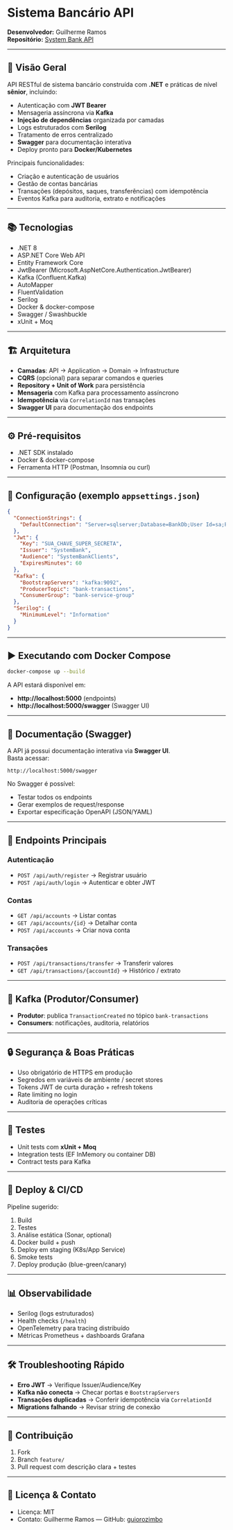 # Sistema Bancário API
**Desenvolvedor:** Guilherme Ramos  
**Repositório:** [System Bank API](https://github.com/guiorozimbo/Desenvolvedor-CSharp-API-v4-System-Bank)

---

## 📌 Visão Geral
API RESTful de sistema bancário construída com **.NET** e práticas de nível **sênior**, incluindo:
- Autenticação com **JWT Bearer**
- Mensageria assíncrona via **Kafka**
- **Injeção de dependências** organizada por camadas
- Logs estruturados com **Serilog**
- Tratamento de erros centralizado
- **Swagger** para documentação interativa
- Deploy pronto para **Docker/Kubernetes**

Principais funcionalidades:
- Criação e autenticação de usuários
- Gestão de contas bancárias
- Transações (depósitos, saques, transferências) com idempotência
- Eventos Kafka para auditoria, extrato e notificações

---

## 📚 Tecnologias
- .NET 8
- ASP.NET Core Web API
- Entity Framework Core
- JwtBearer (Microsoft.AspNetCore.Authentication.JwtBearer)
- Kafka (Confluent.Kafka)
- AutoMapper
- FluentValidation
- Serilog
- Docker & docker-compose
- Swagger / Swashbuckle
- xUnit + Moq

---

## 🏗 Arquitetura
- **Camadas**: API → Application → Domain → Infrastructure  
- **CQRS** (opcional) para separar comandos e queries  
- **Repository + Unit of Work** para persistência  
- **Mensageria** com Kafka para processamento assíncrono  
- **Idempotência** via `CorrelationId` nas transações  
- **Swagger UI** para documentação dos endpoints  

---

## ⚙️ Pré-requisitos
- .NET SDK instalado  
- Docker & docker-compose  
- Ferramenta HTTP (Postman, Insomnia ou curl)  

---

## 🔧 Configuração (exemplo `appsettings.json`)
```json
{
  "ConnectionStrings": {
    "DefaultConnection": "Server=sqlserver;Database=BankDb;User Id=sa;Password=Your_password123;"
  },
  "Jwt": {
    "Key": "SUA_CHAVE_SUPER_SECRETA",
    "Issuer": "SystemBank",
    "Audience": "SystemBankClients",
    "ExpiresMinutes": 60
  },
  "Kafka": {
    "BootstrapServers": "kafka:9092",
    "ProducerTopic": "bank-transactions",
    "ConsumerGroup": "bank-service-group"
  },
  "Serilog": {
    "MinimumLevel": "Information"
  }
}
```

---

## ▶️ Executando com Docker Compose
```bash
docker-compose up --build
```
A API estará disponível em:  
- **http://localhost:5000** (endpoints)  
- **http://localhost:5000/swagger** (Swagger UI)  

---

## 📖 Documentação (Swagger)
A API já possui documentação interativa via **Swagger UI**.  
Basta acessar:  
```
http://localhost:5000/swagger
```

No Swagger é possível:
- Testar todos os endpoints
- Gerar exemplos de request/response
- Exportar especificação OpenAPI (JSON/YAML)

---

## 🔑 Endpoints Principais
### Autenticação
- `POST /api/auth/register` → Registrar usuário  
- `POST /api/auth/login` → Autenticar e obter JWT  

### Contas
- `GET /api/accounts` → Listar contas  
- `GET /api/accounts/{id}` → Detalhar conta  
- `POST /api/accounts` → Criar nova conta  

### Transações
- `POST /api/transactions/transfer` → Transferir valores  
- `GET /api/transactions/{accountId}` → Histórico / extrato  

---

## 📨 Kafka (Produtor/Consumer)
- **Produtor**: publica `TransactionCreated` no tópico `bank-transactions`  
- **Consumers**: notificações, auditoria, relatórios  

---

## 🔒 Segurança & Boas Práticas
- Uso obrigatório de HTTPS em produção  
- Segredos em variáveis de ambiente / secret stores  
- Tokens JWT de curta duração + refresh tokens  
- Rate limiting no login  
- Auditoria de operações críticas  

---

## 🧪 Testes
- Unit tests com **xUnit + Moq**  
- Integration tests (EF InMemory ou container DB)  
- Contract tests para Kafka  

---

## 🚀 Deploy & CI/CD
Pipeline sugerido:
1. Build  
2. Testes  
3. Análise estática (Sonar, optional)  
4. Docker build + push  
5. Deploy em staging (K8s/App Service)  
6. Smoke tests  
7. Deploy produção (blue-green/canary)  

---

## 📊 Observabilidade
- Serilog (logs estruturados)  
- Health checks (`/health`)  
- OpenTelemetry para tracing distribuído  
- Métricas Prometheus + dashboards Grafana  

---

## 🛠 Troubleshooting Rápido
- **Erro JWT** → Verifique Issuer/Audience/Key  
- **Kafka não conecta** → Checar portas e `BootstrapServers`  
- **Transações duplicadas** → Conferir idempotência via `CorrelationId`  
- **Migrations falhando** → Revisar string de conexão  

---

## 🤝 Contribuição
1. Fork  
2. Branch `feature/`  
3. Pull request com descrição clara + testes  

---

## 📜 Licença & Contato
- Licença: MIT  
- Contato: Guilherme Ramos — GitHub: [guiorozimbo](https://github.com/guiorozimbo)  
